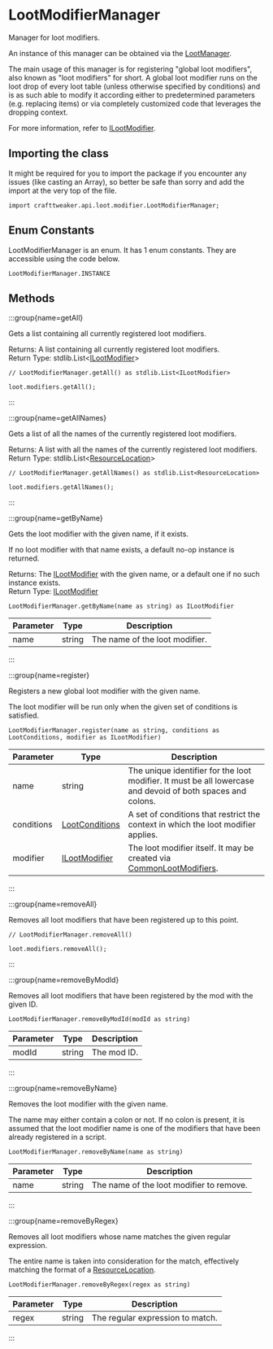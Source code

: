# LootModifierManager

Manager for loot modifiers.

 An instance of this manager can be obtained via the [LootManager](/vanilla/api/loot/LootManager).

 The main usage of this manager is for registering "global loot modifiers", also known as "loot modifiers" for
 short. A global loot modifier runs on the loot drop of every loot table (unless otherwise specified by conditions)
 and is as such able to modify it according either to predetermined parameters (e.g. replacing items) or via
 completely customized code that leverages the dropping context.

 For more information, refer to [ILootModifier](/vanilla/api/loot/modifier/ILootModifier).

## Importing the class

It might be required for you to import the package if you encounter any issues (like casting an Array), so better be safe than sorry and add the import at the very top of the file.
```zenscript
import crafttweaker.api.loot.modifier.LootModifierManager;
```


## Enum Constants

LootModifierManager is an enum. It has 1 enum constants. They are accessible using the code below.

```zenscript
LootModifierManager.INSTANCE
```
## Methods

:::group{name=getAll}

Gets a list containing all currently registered loot modifiers.

Returns: A list containing all currently registered loot modifiers.  
Return Type: stdlib.List&lt;[ILootModifier](/vanilla/api/loot/modifier/ILootModifier)&gt;

```zenscript
// LootModifierManager.getAll() as stdlib.List<ILootModifier>

loot.modifiers.getAll();
```

:::

:::group{name=getAllNames}

Gets a list of all the names of the currently registered loot modifiers.

Returns: A list with all the names of the currently registered loot modifiers.  
Return Type: stdlib.List&lt;[ResourceLocation](/vanilla/api/resource/ResourceLocation)&gt;

```zenscript
// LootModifierManager.getAllNames() as stdlib.List<ResourceLocation>

loot.modifiers.getAllNames();
```

:::

:::group{name=getByName}

Gets the loot modifier with the given name, if it exists.

 If no loot modifier with that name exists, a default no-op instance is returned.

Returns: The [ILootModifier](/vanilla/api/loot/modifier/ILootModifier) with the given name, or a default one if no such instance exists.  
Return Type: [ILootModifier](/vanilla/api/loot/modifier/ILootModifier)

```zenscript
LootModifierManager.getByName(name as string) as ILootModifier
```

| Parameter |  Type  |          Description           |
|-----------|--------|--------------------------------|
| name      | string | The name of the loot modifier. |


:::

:::group{name=register}

Registers a new global loot modifier with the given name.

 The loot modifier will be run only when the given set of conditions is satisfied.

```zenscript
LootModifierManager.register(name as string, conditions as LootConditions, modifier as ILootModifier)
```

| Parameter  |                             Type                             |                                                              Description                                                              |
|------------|--------------------------------------------------------------|---------------------------------------------------------------------------------------------------------------------------------------|
| name       | string                                                       | The unique identifier for the loot modifier. It must be all lowercase and devoid of both spaces and <br />                    colons. |
| conditions | [LootConditions](/vanilla/api/loot/condition/LootConditions) | A set of conditions that restrict the context in which the loot modifier applies.                                                     |
| modifier   | [ILootModifier](/vanilla/api/loot/modifier/ILootModifier)    | The loot modifier itself. It may be created via [CommonLootModifiers](/vanilla/api/loot/modifier/CommonLootModifiers).                |


:::

:::group{name=removeAll}

Removes all loot modifiers that have been registered up to this point.

```zenscript
// LootModifierManager.removeAll()

loot.modifiers.removeAll();
```

:::

:::group{name=removeByModId}

Removes all loot modifiers that have been registered by the mod with the given ID.

```zenscript
LootModifierManager.removeByModId(modId as string)
```

| Parameter |  Type  | Description |
|-----------|--------|-------------|
| modId     | string | The mod ID. |


:::

:::group{name=removeByName}

Removes the loot modifier with the given name.

 The name may either contain a colon or not. If no colon is present, it is assumed that the loot modifier name
 is one of the modifiers that have been already registered in a script.

```zenscript
LootModifierManager.removeByName(name as string)
```

| Parameter |  Type  |               Description                |
|-----------|--------|------------------------------------------|
| name      | string | The name of the loot modifier to remove. |


:::

:::group{name=removeByRegex}

Removes all loot modifiers whose name matches the given regular expression.

 The entire name is taken into consideration for the match, effectively matching the format of a
 [ResourceLocation](/vanilla/api/resource/ResourceLocation).

```zenscript
LootModifierManager.removeByRegex(regex as string)
```

| Parameter |  Type  |           Description            |
|-----------|--------|----------------------------------|
| regex     | string | The regular expression to match. |


:::


